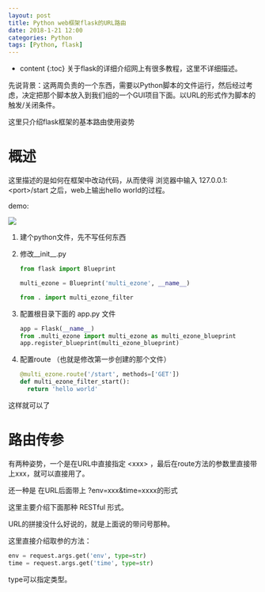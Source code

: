 ```yaml
---
layout: post
title: Python web框架flask的URL路由
date: 2018-1-21 12:00
categories: Python
tags: [Python, flask]
---
```


* content
{:toc} 
关于flask的详细介绍网上有很多教程，这里不详细描述。

先说背景：这两周负责的一个东西，需要以Python脚本的文件运行，然后经过考虑，决定把那个脚本放入到我们组的一个GUI项目下面。以URL的形式作为脚本的触发/关闭条件。

这里只介绍flask框架的基本路由使用姿势

# 概述

这里描述的是如何在框架中改动代码，从而使得 浏览器中输入 127.0.0.1:\<port\>/start 之后，web上输出hello world的过程。

demo:

![](https://ws4.sinaimg.cn/large/006tKfTcly1fno33cbasqj30by03k0sv.jpg)

1. 建个python文件，先不写任何东西

2. 修改\_\_init\_\_.py

   ```python
   from flask import Blueprint

   multi_ezone = Blueprint('multi_ezone', __name__)

   from . import multi_ezone_filter
   ```

3. 配置根目录下面的 app.py 文件

   ```python
   app = Flask(__name__)
   from .multi_ezone import multi_ezone as multi_ezone_blueprint
   app.register_blueprint(multi_ezone_blueprint)
   ```

4. 配置route （也就是修改第一步创建的那个文件）

   ```python
   @multi_ezone.route('/start', methods=['GET'])
   def multi_ezone_filter_start():
     return 'hello world'
   ```

这样就可以了

# 路由传参

有两种姿势，一个是在URL中直接指定 \<xxx\> ，最后在route方法的参数里直接带上xxx，就可以直接用了。

还一种是 在URL后面带上 ?env=xxx&time=xxxx的形式

这里主要介绍下面那种 RESTful 形式。

URL的拼接没什么好说的，就是上面说的带问号那种。

这里直接介绍取参的方法：

```python
env = request.args.get('env', type=str)
time = request.args.get('time', type=str)
```

type可以指定类型。
